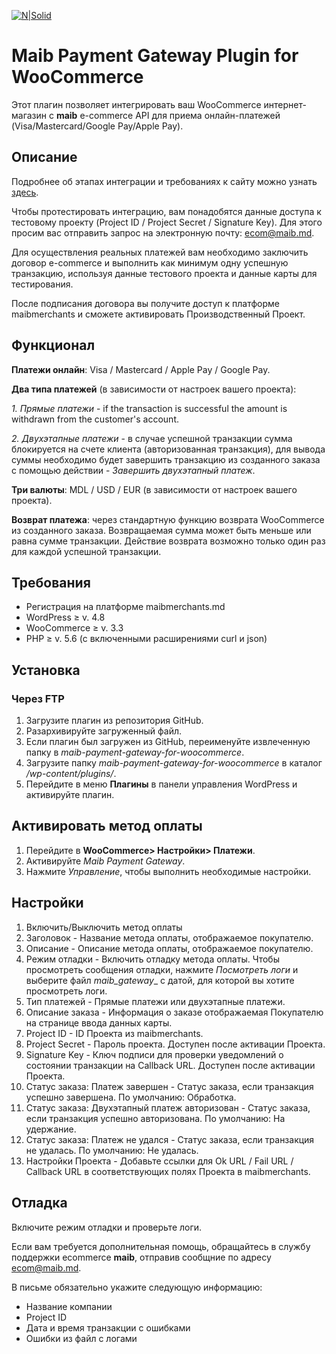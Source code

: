 [![N|Solid](https://www.maib.md/images/logo.svg)](https://www.maib.md)
#  Maib Payment Gateway Plugin for WooCommerce
Этот плагин позволяет интегрировать ваш WooCommerce интернет-магазин с **maib** e-commerce API для приема онлайн-платежей (Visa/Mastercard/Google Pay/Apple Pay).

## Описание
Подробнее об этапах интеграции и требованиях к сайту можно узнать [здесь](https://docs.maibmerchants.md/ru/etapy-i-trebovaniya-k-integracii).

Чтобы протестировать интеграцию, вам понадобятся данные доступа к тестовому проекту (Project ID / Project Secret / Signature Key). Для этого просим вас отправить запрос на электронную почту: ecom@maib.md.

Для осуществления реальных платежей вам необходимо заключить договор e-commerce и выполнить как минимум одну успешную транзакцию, используя данные тестового проекта и данные карты для тестирования.

После подписания договора вы получите доступ к платформе maibmerchants и сможете активировать Производственный Проект.

## Функционал
**Платежи онлайн**: Visa / Mastercard / Apple Pay / Google Pay.

**Два типа платежей** (в зависимости от настроек вашего проекта):

  *1. Прямые платежи* - if the transaction is successful the amount is withdrawn from the customer's account.

  *2. Двухэтапные платежи* - в случае успешной транзакции сумма блокируется на счете клиента (авторизованная транзакция), для вывода суммы необходимо будет завершить транзакцию из созданного заказа с помощью действии - _Завершить двухэтапный платеж_.

**Три валюты**: MDL / USD / EUR (в зависимости от настроек вашего проекта).

**Возврат платежа**: через стандартную функцию возврата WooCommerce из созданного заказа. Возвращаемая сумма может быть меньше или равна сумме транзакции. Действие возврата возможно только один раз для каждой успешной транзакции.

## Требования
- Регистрация на платформе maibmerchants.md
- WordPress ≥ v. 4.8
- WooCommerce ≥ v. 3.3
- PHP ≥ v. 5.6 (с включенными расширениями curl и json)

## Установка

### Через FTP
1. Загрузите плагин из репозитория GitHub.
2. Разархивируйте загруженный файл.
3. Если плагин был загружен из GitHub, переименуйте извлеченную папку в _maib-payment-gateway-for-woocommerce_.
4. Загрузите папку _maib-payment-gateway-for-woocommerce_ в каталог _/wp-content/plugins/_.
5. Перейдите в меню **Плагины** в панели управления WordPress и активируйте плагин.

## Активировать метод оплаты
1. Перейдите в **WooCommerce> Настройки> Платежи**.
2. Активируйте _Maib Payment Gateway_.
3. Нажмите _Управление_, чтобы выполнить необходимые настройки.

## Настройки
1. Включить/Выключить метод оплаты
2. Заголовок - Название метода оплаты, отображаемое покупателю.
3. Описание - Описание метода оплаты, отображаемое покупателю.
4. Режим отладки - Включить отладку метода оплаты. Чтобы просмотреть сообщения отладки, нажмите _Посмотреть логи_ и выберите файл _maib_gateway__ с датой, для которой вы хотите просмотреть логи.
5. Тип платежей - Прямые платежи или двухэтапные платежи.
6. Описание заказа - Информация о заказе отображаемая Покупателю на странице ввода данных карты.
7. Project ID - ID Проекта из maibmerchants.
8. Project Secret - Пароль проекта. Доступен после активации Проекта.
9. Signature Key - Ключ подписи для проверки уведомлений о состоянии транзакции на Callback URL. Доступен после активации Проекта.
10. Статус заказа: Платеж завершен - Статус заказа, если транзакция успешно завершена. По умолчанию: Обработка.
11. Статус заказа: Двухэтапный платеж авторизован - Статус заказа, если транзакция успешно авторизована. По умолчанию: На удержание.
12. Статус заказа: Платеж не удался - Статус заказа, если транзакция не удалась. По умолчанию: Не удалась.
13. Настройки Проекта - Добавьте ссылки для Ok URL / Fail URL / Callback URL в соответствующих полях Проекта в maibmerchants.

## Отладка
Включите режим отладки и проверьте логи.

Если вам требуется дополнительная помощь, обращайтесь в службу поддержки ecommerce **maib**, отправив сообщние по адресу ecom@maib.md.

В письме обязательно укажите следующую информацию:
- Название компании
- Project ID 
- Дата и время транзакции с ошибками
- Ошибки из файл с логами
